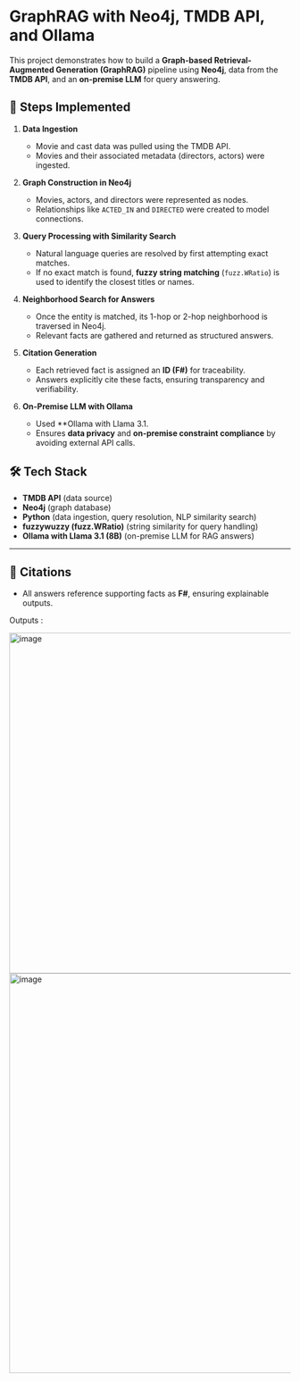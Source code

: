 # GraphRAG with Neo4j, TMDB API, and Ollama

This project demonstrates how to build a **Graph-based Retrieval-Augmented Generation (GraphRAG)** pipeline using **Neo4j**, data from the **TMDB API**, and an **on-premise LLM** for query answering.

## 🚀 Steps Implemented

1. **Data Ingestion**
   - Movie and cast data was pulled using the TMDB API.
   - Movies and their associated metadata (directors, actors) were ingested.

2. **Graph Construction in Neo4j**
   - Movies, actors, and directors were represented as nodes.
   - Relationships like `ACTED_IN` and `DIRECTED` were created to model connections.

3. **Query Processing with Similarity Search**
   - Natural language queries are resolved by first attempting exact matches.
   - If no exact match is found, **fuzzy string matching** (`fuzz.WRatio`) is used to identify the closest titles or names.

4. **Neighborhood Search for Answers**
   - Once the entity is matched, its 1-hop or 2-hop neighborhood is traversed in Neo4j.
   - Relevant facts are gathered and returned as structured answers.

5. **Citation Generation**
   - Each retrieved fact is assigned an **ID (F#)** for traceability.
   - Answers explicitly cite these facts, ensuring transparency and verifiability.

6. **On-Premise LLM with Ollama**
   - Used **Ollama with Llama 3.1.  
   - Ensures **data privacy** and **on-premise constraint compliance** by avoiding external API calls.



## 🛠️ Tech Stack

- **TMDB API** (data source)  
- **Neo4j** (graph database)  
- **Python** (data ingestion, query resolution, NLP similarity search)  
- **fuzzywuzzy (fuzz.WRatio)** (string similarity for query handling)  
- **Ollama with Llama 3.1 (8B)** (on-premise LLM for RAG answers)  

---

## 📑 Citations

- All answers reference supporting facts as **F#**, ensuring explainable outputs.

Outputs :


<img width="1441" height="610" alt="image" src="https://github.com/user-attachments/assets/5bd3341d-9f12-4db5-9d8b-b22054b5215d" />
<img width="1475" height="716" alt="image" src="https://github.com/user-attachments/assets/826185a1-6af6-453a-a822-5311fe69ad69" />



